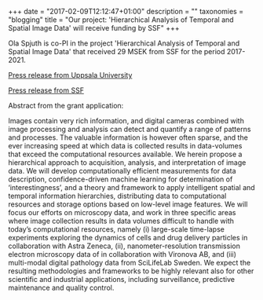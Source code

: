 +++
date = "2017-02-09T12:12:47+01:00"
description = ""
taxonomies = "blogging"
title = "Our project: 'Hierarchical Analysis of Temporal and Spatial Image Data' will receive funding by SSF"
+++

Ola Spjuth is co-PI in the project 'Hierarchical Analysis of Temporal and Spatial Image Data' that received 29 MSEK from SSF for the period 2017-2021.

[Press release from Uppsala University](http://uu.se/press/nyheter/artikel/?id=8206&area=2,4,5,12,16&typ=artikel&lang=sv)

[Press release from SSF](http://stratresearch.se/pressmeddelande/200-miljoner-till-big-data-och-berakningsvetenskap/)



Abstract from the grant application:

Images contain very rich information, and digital cameras combined with image processing and analysis can detect and quantify a range of patterns and processes. The valuable information is however often sparse, and the ever increasing speed at which data is collected results in data-volumes that exceed the computational resources available. We herein propose a hierarchical approach to acquisition, analysis, and interpretation of image data. We will develop computationally efficient measurements for data description, confidence-driven machine learning for determination of ‘interestingness’, and a theory and framework to apply intelligent spatial and temporal information hierarchies, distributing data to computational resources and storage options based on low-level image features. We will focus our efforts on microscopy data, and work in three specific areas where image collection results in data volumes difficult to handle with today’s computational resources, namely (i) large-scale time-lapse experiments exploring the dynamics of cells and drug delivery particles in collaboration with Astra Zeneca, (ii), nanometer-resolution transmission electron microscopy data of in collaboration with Vironova AB, and (iii) multi-modal digital pathology data from SciLifeLab Sweden. We expect the resulting methodologies and frameworks to be highly relevant also for other scientific and industrial applications, including surveillance, predictive maintenance and quality control.


